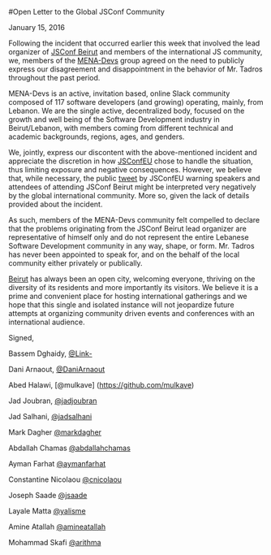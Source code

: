 #Open Letter to the Global JSConf Community

January 15, 2016

Following the incident that occurred earlier this week that involved the lead organizer of [JSConf Beirut](http://www.jsconfbeirut.com) and members of the international JS community, we, members of the [MENA-Devs](http://mena-devs.slack.com) group agreed on the need to publicly express our disagreement and disappointment in the behavior of Mr. Tadros throughout the past period.

MENA-Devs is an active, invitation based, online Slack community composed of 117 software developers (and growing) operating, mainly, from Lebanon. We are the single active, decentralized body, focused on the growth and well being of the Software Development industry in Beirut/Lebanon, with members coming from different technical and academic backgrounds, regions, ages, and genders.

We, jointly, express our discontent with the above-mentioned incident and appreciate the discretion in how [JSConfEU](http://jsconf.eu) chose to handle the situation, thus limiting exposure and negative consequences. However, we believe that, while necessary, the public [tweet](https://twitter.com/jsconfeu/status/687323816780001280) by JSConfEU warning speakers and attendees of attending JSConf Beirut might be interpreted very negatively by the global international community. More so, given the lack of details provided about the incident.

As such, members of the MENA-Devs community felt compelled to declare that the problems originating from the JSConf Beirut lead organizer are representative of himself only and do not represent the entire Lebanese Software Development community in any way, shape, or form. Mr. Tadros has never been appointed to speak for, and on the behalf of the local community either privately or publically.

[Beirut](https://en.wikipedia.org/wiki/Beirut) has always been an open city, welcoming everyone, thriving on the diversity of its residents and more importantly its visitors. We believe it is a prime and convenient place for hosting international gatherings and we hope that this single and isolated instance will not jeopardize future attempts at organizing community driven events and conferences with an international audience.

Signed,

Bassem Dghaidy, [@Link-](https://github.com/Link-)

Dani Arnaout, [@DaniArnaout](https://github.com/DaniArnaout)

Abed Halawi, [@mulkave] (https://github.com/mulkave)

Jad Joubran, [@jadjoubran](https://github.com/jadjoubran)

Jad Salhani, [@jadsalhani](https://github.com/jsalhani)

Mark Dagher [@markdagher](https://github.com/markdagher)

Abdallah Chamas [@abdallahchamas](https://github.com/abdallahchamas)

Ayman Farhat [@aymanfarhat](https://github.com/aymanfarhat)

Constantine Nicolaou [@cnicolaou](https://github.com/cnicolaou)

Joseph Saade [@jsaade](https://github.com/jsaade)

Layale Matta [@yalisme](https://github.com/yalisme)

Amine Atallah [@amineatallah](https://github.com/amineatallah)

Mohammad Skafi [@arithma](https://github.com/arithma)
